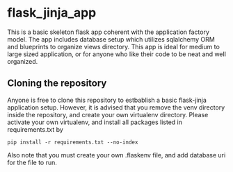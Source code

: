 # flask_jinja_app
This is a basic skeleton flask app coherent with the application factory model.
The app includes database setup which utilizes sqlalchemy ORM and blueprints to organize views directory. 
This app is ideal for medium to large sized application, or for anyone who like their code to be neat and well organized.

## Cloning the repository
Anyone is free to clone this repository to estbablish a basic flask-jinja application setup.
However, it is advised that you remove the venv directory inside the repository, and create your own virtualenv directory. 
Please activate your own virtualenv, and install all packages listed in requirements.txt by
```
pip install -r requirements.txt --no-index
```

Also note that you must create your own .flaskenv file, and add database uri for the file to run.
